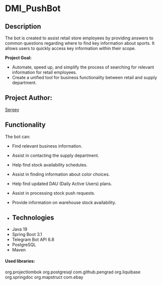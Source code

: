 # DMI_PushBot

## Description

The bot is created to assist retail store employees by providing answers to common questions regarding where to find key information about sports.
It allows users to quickly access key information within their scope.

**Project Goal:**
- Automate, speed up, and simplify the process of searching for relevant information for retail employees.
- Create a unified tool for business functionality between retail and supply department.

## Project Author:
[Sergey](https://github.com/SergeyBryan)

## Functionality
The bot can:
- Find relevant business information.
- Assist in contacting the supply department.
- Help find stock availability schedules.
- Assist in finding information about color choices.
- Help find updated DAU (Daily Active Users) plans.
- Assist in processing stock push requests.
- Provide information on warehouse stock availability.

- ## Technologies
* Java 19
* Spring Boot 3.1
* Telegram Bot API 6.8
* PostgreSQL
* Maven

#### Used libraries:
org.projectlombok
org.postgresql
com.github.pengrad
org.liquibase
org.springdoc
org.mapstruct
com.ebay
